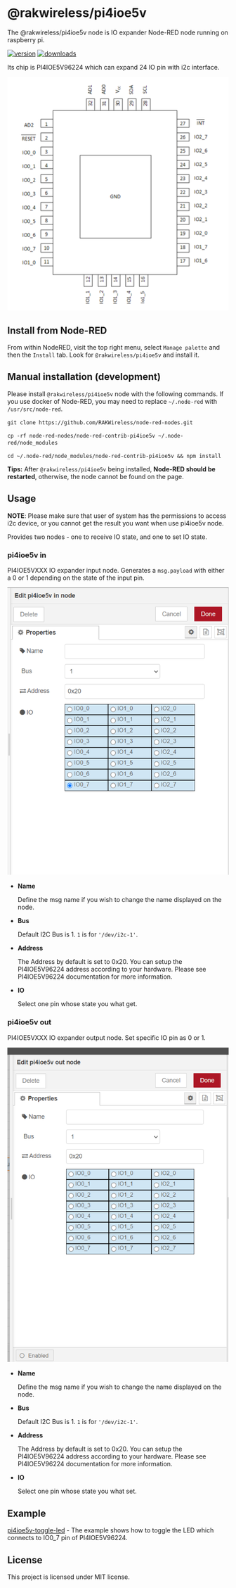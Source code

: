 # @rakwireless/pi4ioe5v

The @rakwireless/pi4ioe5v node is  IO expander Node-RED node running on raspberry pi.  

[![version](https://img.shields.io/npm/v/@rakwireless/pi4ioe5v.svg?logo=npm)](https://www.npmjs.com/package/@rakwireless/pi4ioe5v)
[![downloads](https://img.shields.io/npm/dm/@rakwireless/pi4ioe5v.svg)](https://www.npmjs.com/package/@rakwireless/pi4ioe5v)

Its chip is  PI4IOE5V96224 which can expand 24 IO pin with i2c interface.

![image-20220302171903406](assets/image-20220302171903406.png)

## Install from Node-RED

From within NodeRED, visit the top right menu, select `Manage palette` and then the `Install` tab. Look for `@rakwireless/pi4ioe5v` and install it.


## Manual installation (development)

Please install `@rakwireless/pi4ioe5v` node with the following commands. If you use docker of Node-RED, you may need to replace `~/.node-red` with `/usr/src/node-red`.

```
git clone https://github.com/RAKWireless/node-red-nodes.git
```

```
cp -rf node-red-nodes/node-red-contrib-pi4ioe5v ~/.node-red/node_modules
```

```
cd ~/.node-red/node_modules/node-red-contrib-pi4ioe5v && npm install
```

**Tips:**  After `@rakwireless/pi4ioe5v` being installed,  **Node-RED should be restarted**, otherwise, the node cannot be found on the page.

## Usage

**NOTE**: Please make sure that user of system has the permissions to access i2c device, or  you cannot get  the result you want when use  pi4ioe5v node.

Provides two nodes - one to receive IO state, and one to set IO state.

### pi4ioe5v in

PI4IOE5VXXX IO expander input node. Generates a `msg.payload` with either a 0 or 1 depending on the state of the input pin.

<img src="assets/image-20220310143705111.png" alt="image-20220310143705111" style="zoom:80%;" />

- **Name**

  Define the msg name if you wish to change the name displayed on the node.

- **Bus**

  Default I2C Bus is 1.  `1` is for `'/dev/i2c-1'`.

- **Address**

  The Address by default is set to 0x20. You can setup the PI4IOE5V96224 address according to your hardware. Please see  PI4IOE5V96224 documentation for more information.

- **IO**

  Select one pin whose state you what get.



### pi4ioe5v out

PI4IOE5VXXX IO expander output node. Set specific IO pin as  0 or 1. 

<img src="assets/image-20220303171847690.png" alt="image-20220303171847690" style="zoom:80%;" />

- **Name**

  Define the msg name if you wish to change the name displayed on the node.

- **Bus**

  Default I2C Bus is 1.  `1` is for `'/dev/i2c-1'`.

- **Address**

  The Address by default is set to 0x20. You can setup the PI4IOE5V96224 address according to your hardware. Please see  PI4IOE5V96224 documentation for more information.

- **IO**

  Select one pin whose state you what set.



## Example

[pi4ioe5v-toggle-led](https://github.com/RAKWireless/node-red-nodes/tree/master/node-red-contrib-pi4ioe5v/examples/pi4ioe5v-toggle-led) - The example shows how to toggle the LED which connects to IO0_7 pin of PI4IOE5V96224.



## License

This project is licensed under MIT license.
